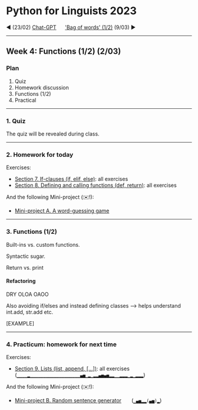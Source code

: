 
# Python for Linguists 2023

◄ (23/02) [Chat-GPT](../classes/03_ChatGPT.md)&nbsp;&nbsp;&nbsp;&nbsp;&nbsp;&nbsp;['Bag of words' (1/2)](../classes/05_Bag_of_words_1.md) (9/03) ►

-------

## Week 4: Functions (1/2) (2/03)


### Plan
1. Quiz
2. Homework discussion
3. Functions (1/2)
4. Practical


-------

### 1. Quiz

The quiz will be revealed during class.

-------

### 2. Homework for today

Exercises:
- [Section 7. If-clauses (if, elif, else)](../exercises/07_if-clauses.md): all exercises
- [Section 8. Defining and calling functions (def, return)](../exercises/08_functions.md): all exercises

And the following Mini-project (✉️!):
- [Mini-project A. A word-guessing game](../projects/A_a_word-guessing_game.md) 

-------

### 3. Functions (1/2)


Built-ins vs. custom functions.

Syntactic sugar.

Return vs. print

#### Refactoring


DRY
OLOA
OAOO

Also avoiding if/elses and instead defining classes --> helps understand int.add, str.add etc.


[EXAMPLE]

-------

### 4. Practicum: homework for next time

Exercises:
- [Section 9. Lists (list, append, [...])](../exercises/09_lists.md): all exercises&nbsp;&nbsp;&nbsp;&nbsp;&nbsp; (`▁▁▁▁▂▁▁▁▁▁▁▁▁▁▁▁▁▁▁▁▁▁▁▁▄▅▁▂▁▂▂▄▅▄▅▂▂▁▁▂▂▂▁▂▁▂▂▂`)

And the following Mini-project (✉️!):
- [Mini-project B. Random sentence generator](../projects/B_random_sentence_generator.md) &nbsp;&nbsp;&nbsp;&nbsp;&nbsp; (`▁▄▅▂▂(▄▅)▂`)


